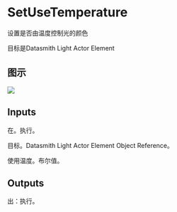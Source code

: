 # SetUseTemperature

设置是否由温度控制光的颜色

目标是Datasmith Light Actor Element

## 图示

![]($-20221218-18391908.png)

## Inputs

在。执行。

目标。Datasmith Light Actor Element Object Reference。

使用温度。布尔值。  

## Outputs

出：执行。
